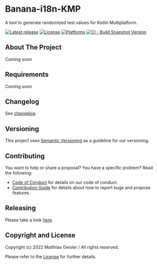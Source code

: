 #  Banana-i18n-KMP
A tool to generate randomized test values for Kotlin Multiplatform.

[![Latest release](https://raw.githubusercontent.com/bitPogo/banana-i18n-kmp/main/docs/src/assets/badge-release-latest.svg)](https://github.com/bitPogo/kfixture/releases)
[![License](https://raw.githubusercontent.com/bitPogo/banana-i18n-kmp/main/docs/src/assets/badge-license.svg)](https://github.com/bitPogo/kfixture/blob/main/LICENSE)
[![Platforms](https://raw.githubusercontent.com/bitPogo/banana-i18n-kmp/main/docs/src/assets/badge-platform-support.svg)](https://github.com/bitPogo/kfixture/blob/main/docs/src/assets/badge-platform-support.svg)
[![CI - Build Snapshot Version](https://github.com/bitPogo/banana-i18n-kmp/actions/workflows/ci-latest-version.yml/badge.svg)](https://github.com/bitPogo/kfixture/actions/workflows/ci-latest-version.yml/badge.svg)

## About The Project
Coming soon

## Requirements

Coming soon

## Changelog

See [changelog](https://github.com/bitPogo/banana-i18n-kmp/blob/main/CHANGELOG.md).

## Versioning

This project uses [Semantic Versioning](http://semver.org/) as a guideline for our versioning.

## Contributing

You want to help or share a proposal? You have a specific problem? Read the following:

* [Code of Conduct](https://github.com/bitPogo/banana-i18n-kmp/blob/main/CODE_OF_CONDUCT.md) for details on our code of conduct.
* [Contribution Guide](https://github.com/bitPogo/banana-i18n-kmp/blob/main/CONTRIBUTING.md) for details about how to report bugs and propose features.

## Releasing

Please take a look [here](https://github.com/bitPogo/banana-i18n-kmp/tree/main/docs/src/development/releasing.md).

## Copyright and License

Copyright (c) 2022 Matthias Geisler / All rights reserved.

Please refer to the [License](https://github.com/bitPogo/banana-i18n-kmp/blob/main/LICENSE) for further details.
